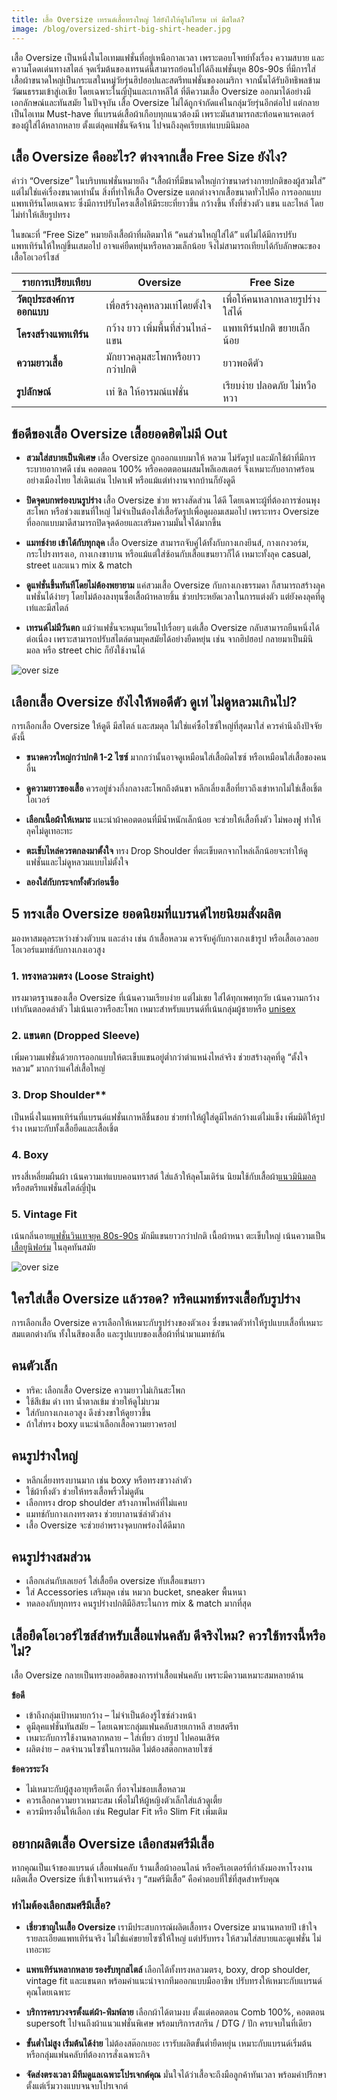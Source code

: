 ```yaml
---
title: เสื้อ Oversize เทรนด์เสื้อทรงใหญ่ ใส่ยังไงให้ดูไม่โทรม เท่ มีสไตล์?
image: /blog/oversized-shirt-big-shirt-header.jpg
---
```


เสื้อ Oversize เป็นหนึ่งในไอเทมแฟชั่นที่อยู่เหนือกาลเวลา เพราะตอบโจทย์ทั้งเรื่อง ความสบาย และ ความโดดเด่นทางสไตล์ จุดเริ่มต้นของเทรนด์นี้สามารถย้อนไปได้ถึงแฟชั่นยุค 80s-90s ที่มีการใส่เสื้อผ้าขนาดใหญ่เป็นกระแสในหมู่วัยรุ่นฮิปฮอปและสตรีทแฟชั่นของอเมริกา จากนั้นได้รับอิทธิพลข้ามวัฒนธรรมเข้าสู่เอเชีย โดยเฉพาะในญี่ปุ่นและเกาหลีใต้ ที่ตีความเสื้อ Oversize ออกมาได้อย่างมีเอกลักษณ์และทันสมัย
ในปัจจุบัน เสื้อ Oversize ไม่ได้ถูกจำกัดแค่ในกลุ่มวัยรุ่นอีกต่อไป แต่กลายเป็นไอเทม Must-have ที่แบรนด์เสื้อผ้าเกือบทุกแนวต้องมี เพราะมันสามารถสะท้อนคาแรคเตอร์ของผู้ใส่ได้หลากหลาย ตั้งแต่ลุคแฟชั่นจัดจ้าน ไปจนถึงลุคเรียบเท่แบบมินิมอล

## เสื้อ Oversize คืออะไร? ต่างจากเสื้อ Free Size ยังไง?

คำว่า “Oversize” ในบริบทแฟชั่นหมายถึง “เสื้อผ้าที่มีขนาดใหญ่กว่าขนาดร่างกายปกติของผู้สวมใส่” แต่ไม่ใช่แค่เรื่องขนาดเท่านั้น สิ่งที่ทำให้เสื้อ Oversize แตกต่างจากเสื้อขนาดทั่วไปคือ การออกแบบแพทเทิร์นโดยเฉพาะ ซึ่งมีการปรับโครงเสื้อให้มีระยะที่ยาวขึ้น กว้างขึ้น ทั้งที่ช่วงตัว แขน และไหล่ โดยไม่ทำให้เสียรูปทรง

ในขณะที่ “Free Size” หมายถึงเสื้อผ้าที่ผลิตมาให้ “คนส่วนใหญ่ใส่ได้” แต่ไม่ได้มีการปรับแพทเทิร์นให้ใหญ่ขึ้นเสมอไป อาจแค่ยืดหยุ่นหรือหลวมเล็กน้อย จึงไม่สามารถเทียบได้กับลักษณะของเสื้อโอเวอร์ไซส์


| รายการเปรียบเทียบ         | Oversize                                           | Free Size                                         |
|----------------------------|----------------------------------------------------|--------------------------------------------------|
| **วัตถุประสงค์การออกแบบ**   | เพื่อสร้างลุคหลวมเท่โดยตั้งใจ                      | เพื่อให้คนหลากหลายรูปร่างใส่ได้                  |
| **โครงสร้างแพทเทิร์น**      | กว้าง ยาว เพิ่มพื้นที่ส่วนไหล่-แขน                 | แพทเทิร์นปกติ ขยายเล็กน้อย                       |
| **ความยาวเสื้อ**           | มักยาวคลุมสะโพกหรือยาวกว่าปกติ                   | ยาวพอดีตัว                                         |
| **รูปลักษณ์**              | เท่ ชิล ให้อารมณ์แฟชั่น                           | เรียบง่าย ปลอดภัย ไม่หวือหวา                      |

## ข้อดีของเสื้อ Oversize เสื้อยอดฮิตไม่มี Out

- **สวมใส่สบายเป็นพิเศษ**
เสื้อ Oversize ถูกออกแบบมาให้ หลวม ไม่รัดรูป และมักใช้ผ้าที่มีการระบายอากาศดี เช่น คอตตอน 100% หรือคอตตอนผสมโพลีเอสเตอร์ จึงเหมาะกับอากาศร้อนอย่างเมืองไทย ใส่เดินเล่น ไปคาเฟ่ หรือแม้แต่ทำงานจากบ้านก็ยังดูดี

- **ปิดจุดบกพร่องบนรูปร่าง**
เสื้อ Oversize ช่วย พรางสัดส่วน ได้ดี โดยเฉพาะผู้ที่ต้องการซ่อนพุง สะโพก หรือช่วงแขนที่ใหญ่ ไม่จำเป็นต้องใส่เสื้อรัดรูปเพื่อดูผอมเสมอไป เพราะทรง Oversize ที่ออกแบบมาดีสามารถปิดจุดด้อยและเสริมความมั่นใจได้มากขึ้น

- **แมทช์ง่าย เข้าได้กับทุกลุค**
เสื้อ Oversize สามารถจับคู่ได้ทั้งกับกางเกงยีนส์, กางเกงวอร์ม, กระโปรงทรงเอ, กางเกงขาบาน หรือแม้แต่ใส่ซ้อนกับเสื้อแขนยาวก็ได้ เหมาะทั้งลุค casual, street และแนว mix & match

- **ดูแฟชั่นขึ้นทันทีโดยไม่ต้องพยายาม**
แค่สวมเสื้อ Oversize กับกางเกงธรรมดา ก็สามารถสร้างลุคแฟชั่นได้ง่ายๆ โดยไม่ต้องลงทุนซื้อเสื้อผ้าหลายชิ้น ช่วยประหยัดเวลาในการแต่งตัว แต่ยังคงลุคที่ดูเท่และมีสไตล์

- **เทรนด์ไม่มีวันตก**
แม้ว่าแฟชั่นจะหมุนเวียนไปเรื่อยๆ แต่เสื้อ Oversize กลับสามารถยืนหนึ่งได้ต่อเนื่อง เพราะสามารถปรับสไตล์ตามยุคสมัยได้อย่างยืดหยุ่น เช่น จากฮิปฮอป กลายมาเป็นมินิมอล หรือ street chic ก็ยังใช้งานได้

![over size](/blog/4640-min.jpg)

## เลือกเสื้อ Oversize ยังไงให้พอดีตัว ดูเท่ ไม่ดูหลวมเกินไป?

การเลือกเสื้อ Oversize ให้ดูดี มีสไตล์ และสมดุล ไม่ใช่แค่ซื้อไซซ์ใหญ่ที่สุดมาใส่ ควรคำนึงถึงปัจจัยดังนี้

- **ขนาดควรใหญ่กว่าปกติ 1-2 ไซซ์**
มากกว่านั้นอาจดูเหมือนใส่เสื้อผิดไซซ์ หรือเหมือนใส่เสื้อของคนอื่น

- **ดูความยาวของเสื้อ**
ควรอยู่ช่วงกึ่งกลางสะโพกถึงต้นขา หลีกเลี่ยงเสื้อที่ยาวถึงเข่าหากไม่ใช่เสื้อเชิ้ตโอเวอร์

- **เลือกเนื้อผ้าให้เหมาะ**
แนะนำผ้าคอตตอนที่มีน้ำหนักเล็กน้อย จะช่วยให้เสื้อทิ้งตัว ไม่พองฟู ทำให้ลุคไม่ดูเทอะทะ

- **ตะเข็บไหล่ควรตกลงมาตั้งใจ**
ทรง Drop Shoulder ที่ตะเข็บตกจากไหล่เล็กน้อยจะทำให้ดูแฟชั่นและไม่ดูหลวมแบบไม่ตั้งใจ

- **ลองใส่กับกระจกทั้งตัวก่อนซื้อ**

## 5 ทรงเสื้อ Oversize ยอดนิยมที่แบรนด์ไทยนิยมสั่งผลิต
มองหาสมดุลระหว่างช่วงตัวบน และล่าง เช่น ถ้าเสื้อหลวม ควรจับคู่กับกางเกงเข้ารูป หรือเสื้อเอวลอยโอเวอร์แมทช์กับกางเกงเอวสูง

 ### 1. ทรงหลวมตรง (Loose Straight)

ทรงมาตรฐานของเสื้อ Oversize ที่เน้นความเรียบง่าย แต่ไม่เชย ใส่ได้ทุกเพศทุกวัย เน้นความกว้างเท่ากันตลอดลำตัว ไม่เน้นเอวหรือสะโพก เหมาะสำหรับแบรนด์ที่เน้นกลุ่มผู้ชายหรือ [unisex](/https://en.wikipedia.org/wiki/Unisex)

### 2. แขนตก (Dropped Sleeve)

เพิ่มความแฟชั่นด้วยการออกแบบให้ตะเข็บแขนอยู่ต่ำกว่าตำแหน่งไหล่จริง ช่วยสร้างลุคที่ดู “ตั้งใจหลวม” มากกว่าแค่ใส่เสื้อใหญ่

### 3. Drop Shoulder**

เป็นหนึ่งในแพทเทิร์นที่แบรนด์แฟชั่นเกาหลีชื่นชอบ ช่วยทำให้ผู้ใส่ดูมีไหล่กว้างแต่ไม่แข็ง เพิ่มมิติให้รูปร่าง เหมาะกับทั้งเสื้อยืดและเสื้อเชิ้ต

### 4. Boxy

ทรงสี่เหลี่ยมผืนผ้า เน้นความเท่แบบคอนทราสต์ ใส่แล้วให้ลุคโมเดิร์น นิยมใช้กับเสื้อผ้า[แนวมินิมอล](/https://www.sanook.com/women/174061/)หรือสตรีทแฟชั่นสไตล์ญี่ปุ่น

### 5. Vintage Fit

เน้นกลิ่นอาย[แฟชั่นวินเทจยุค 80s-90s](https://www.lemon8-app.com/experience/%E0%B9%81%E0%B8%9F%E0%B8%8A%E0%B8%B1%E0%B9%88%E0%B8%99%E0%B8%81%E0%B8%B2%E0%B8%A3%E0%B9%81%E0%B8%95%E0%B9%88%E0%B8%87%E0%B8%95%E0%B8%B1%E0%B8%A7%E0%B8%A2%E0%B8%B8%E0%B8%84-80-90%E0%B9%84%E0%B8%97%E0%B8%A2?region=th) มักมีแขนยาวกว่าปกติ เนื้อผ้าหนา ตะเข็บใหญ่ เน้นความเป็น[เสื้อยูนิฟอร์ม](/company-shirt) ในลุคทันสมัย

![over size](/blog/337-min.jpg)

## ใครใส่เสื้อ Oversize แล้วรอด? ทริคแมทช์ทรงเสื้อกับรูปร่าง

การเลือกเสื้อ Oversize ควรเลือกให้เหมาะกับรูปร่างของตัวเอง ซึ่งขนาดตัวทำให้รูปแบบเสื้อที่เหมาะสมแตกต่างกัน ทั้งในสีของเสื้อ และรูปแบบของเสื้อผ้าที่นำมาแมทช์กัน

## คนตัวเล็ก

- ทริค: เลือกเสื้อ Oversize ความยาวไม่เกินสะโพก
- ใช้สีเข้ม ดำ เทา น้ำตาลเข้ม ช่วยให้ดูไม่บวม
- ใส่กับกางเกงเอวสูง ดึงช่วงขาให้ดูยาวขึ้น
- ถ้าใส่ทรง boxy แนะนำเลือกเสื้อความยาวครอป

## คนรูปร่างใหญ่

- หลีกเลี่ยงทรงบานมาก เช่น boxy หรือทรงขวางลำตัว
- ใช้ผ้าทิ้งตัว ช่วยให้ทรงเสื้อพริ้วไม่ดูตัน
- เลือกทรง drop shoulder สร้างภาพไหล่ที่ไม่แคบ
- แมทช์กับกางเกงทรงตรง ช่วยบาลานซ์ลำตัวล่าง
- เสื้อ Oversize จะช่วยอำพรางจุดบกพร่องได้ดีมาก

## คนรูปร่างสมส่วน

- เลือกเล่นกับเลเยอร์ ใส่เสื้อยืด oversize ทับเสื้อแขนยาว
- ใส่ Accessories เสริมลุค เช่น หมวก bucket, sneaker พื้นหนา
- ทดลองกับทุกทรง คนรูปร่างปกติมีอิสระในการ mix & match มากที่สุด

## เสื้อยืดโอเวอร์ไซส์สำหรับเสื้อแฟนคลับ ดีจริงไหม? ควรใช้ทรงนี้หรือไม่?

เสื้อ Oversize กลายเป็นทรงยอดฮิตของการทำเสื้อแฟนคลับ เพราะมีความเหมาะสมหลายด้าน

**ข้อดี**

- เข้าถึงกลุ่มเป้าหมายกว้าง – ไม่จำเป็นต้องรู้ไซซ์ล่วงหน้า
- ดูมีลุคแฟชั่นทันสมัย – โดยเฉพาะกลุ่มแฟนคลับสายเกาหลี สายสตรีท
- เหมาะกับการใช้งานหลากหลาย – ใส่เที่ยว ถ่ายรูป ไปคอนเสิร์ต
- ผลิตง่าย – ลดจำนวนไซซ์ในการผลิต ไม่ต้องสต๊อกหลายไซซ์

**ข้อควรระวัง**

- ไม่เหมาะกับผู้สูงอายุหรือเด็ก ที่อาจไม่ชอบเสื้อหลวม
- ควรเลือกความยาวเหมาะสม เพื่อไม่ให้ผู้หญิงตัวเล็กใส่แล้วดูเตี้ย
- ควรมีทรงอื่นให้เลือก เช่น Regular Fit หรือ Slim Fit เพิ่มเติม

## อยากผลิตเสื้อ Oversize เลือกสมศรีมีเสื้อ

หากคุณเป็นเจ้าของแบรนด์ เสื้อแฟนคลับ ร้านเสื้อผ้าออนไลน์ หรือครีเอเตอร์ที่กำลังมองหาโรงงานผลิตเสื้อ Oversize ที่เข้าใจเทรนด์จริง ๆ “สมศรีมีเสื้อ” คือคำตอบที่ใช่ที่สุดสำหรับคุณ

### ทำไมต้องเลือกสมศรีมีเสื้อ?

- **เชี่ยวชาญในเสื้อ Oversize**
เรามีประสบการณ์ผลิตเสื้อทรง Oversize มานานหลายปี เข้าใจรายละเอียดแพทเทิร์นจริง ไม่ใช่แค่ขยายไซซ์ให้ใหญ่ แต่ปรับทรง  ให้สวมใส่สบายและดูแฟชั่น ไม่เทอะทะ

- **แพทเทิร์นหลากหลาย รองรับทุกสไตล์**
เลือกได้ทั้งทรงหลวมตรง, boxy, drop shoulder, vintage fit และแขนตก พร้อมคำแนะนำจากทีมออกแบบมืออาชีพ ปรับทรงให้เหมาะกับแบรนด์คุณโดยเฉพาะ

- **บริการครบวงจรตั้งแต่ผ้า-พิมพ์ลาย**
เลือกผ้าได้ตามงบ ตั้งแต่คอตตอน Comb 100%, คอตตอน supersoft ไปจนถึงผ้าแนวแฟชั่นพิเศษ พร้อมบริการสกรีน / DTG / ปัก ครบจบในที่เดียว

- **ขั้นต่ำไม่สูง เริ่มต้นได้ง่าย**
ไม่ต้องสต๊อกเยอะ เรารับผลิตขั้นต่ำยืดหยุ่น เหมาะกับแบรนด์เริ่มต้น หรือกลุ่มแฟนคลับที่ต้องการสั่งเฉพาะกิจ

- **จัดส่งตรงเวลา มีทีมดูแลเฉพาะโปรเจกต์คุณ**
มั่นใจได้ว่าเสื้อจะถึงมือลูกค้าทันเวลา พร้อมคำปรึกษาตั้งแต่เริ่มวางแบบจนจบโปรเจกต์
